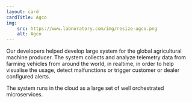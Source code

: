 ```yaml
---
layout: card
cardTitle: Agco
img:
    src: https://www.labnoratory.com/img/resize-agco.png
    alt: Agco
---
```


Our developers helped develop large system for the global agricultural machine producer. The system collects and analyze telemetry data from farming vehicles from around the world, in realtime, in order to help visualise the usage, detect malfunctions or trigger customer or dealer configured alerts.

The system runs in the cloud as a large set of well orchestrated microservices.

